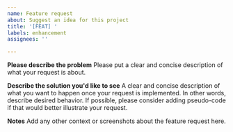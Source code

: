 ```yaml
---
name: Feature request
about: Suggest an idea for this project
title: '[FEAT] '
labels: enhancement
assignees: ''

---
```


**Please describe the problem**
Please put a clear and concise description of what your request is about.

**Describe the solution you'd like to see**
A clear and concise description of what you want to happen once your request
is implemented. In other words, describe desired behavior. If possible, please
consider adding pseudo-code if that would better illustrate your request.

**Notes**
Add any other context or screenshots about the feature request here.
